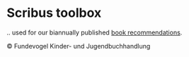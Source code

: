 # Scribus toolbox
.. used for our biannually published [book recommendations](https://github.com/fundevogel/recommended-novelties).

:copyright: Fundevogel Kinder- und Jugendbuchhandlung
